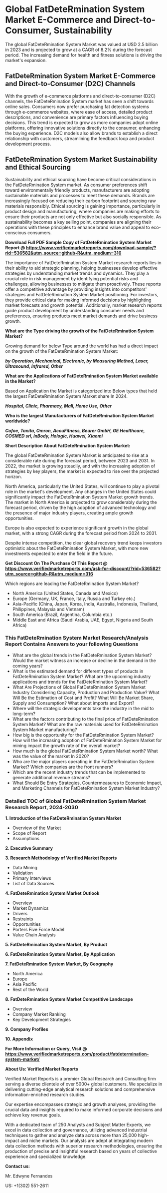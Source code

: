 <h1>Global FatDeteRmination System Market E-Commerce and Direct-to-Consumer, Sustainability</h1><p class=""><p>The global FatDeteRmination System Market was valued at USD 2.5 billion in 2023 and is projected to grow at a CAGR of 8.2% during the forecast period. The increasing demand for health and fitness solutions is driving the market's expansion.</p> <h2>FatDeteRmination System Market E-Commerce and Direct-to-Consumer (D2C) Channels</h2> <p>With the growth of e-commerce platforms and direct-to-consumer (D2C) channels, the FatDeteRmination System market has seen a shift towards online sales. Consumers now prefer purchasing fat detection systems through e-commerce websites, where ease of access, detailed product descriptions, and convenience are primary factors influencing buying decisions. This trend is expected to grow as more companies adopt online platforms, offering innovative solutions directly to the consumer, enhancing the buying experience. D2C models also allow brands to establish a direct relationship with customers, streamlining the feedback loop and product development process.</p> <h2>FatDeteRmination System Market Sustainability and Ethical Sourcing</h2> <p>Sustainability and ethical sourcing have become critical considerations in the FatDeteRmination System market. As consumer preferences shift toward environmentally friendly products, manufacturers are adopting sustainable materials and processes to meet these demands. Brands are increasingly focused on reducing their carbon footprint and sourcing raw materials responsibly. Ethical sourcing is gaining importance, particularly in product design and manufacturing, where companies are making efforts to ensure their products are not only effective but also socially responsible. As sustainability becomes a key selling point, companies are aligning their operations with these principles to enhance brand value and appeal to eco-conscious consumers.</p> </p><p class=""><strong>Download Full PDF Sample Copy of FatDeteRmination System Market Report @ <a href="https://www.verifiedmarketreports.com/download-sample/?rid=536582&utm_source=github-R&utm_medium=316" target="_blank">https://www.verifiedmarketreports.com/download-sample/?rid=536582&utm_source=github-R&utm_medium=316</a></strong></p><p>The importance of&nbsp;FatDeteRmination System Market research reports lies in their ability to aid strategic planning, helping businesses develop effective strategies by understanding market trends and dynamics. They play a crucial role in risk management by identifying potential risks and challenges, allowing businesses to mitigate them proactively. These reports offer a competitive advantage by providing insights into competitors' strategies and FatDeteRmination System Market positioning. For investors, they provide critical data for making informed decisions by highlighting market forecasts and growth potential. Additionally, market research reports guide product development by understanding consumer needs and preferences, ensuring products meet market demands and drive business growth.</p><p><strong>What are the&nbsp;Type driving the growth of the FatDeteRmination System Market?</strong></p><p id="" class="">Growing demand for below Type around the world has had a direct impact on the growth of the FatDeteRmination System Market:</p><p class=""><em><strong>by Operation, Mechanical, Electronic, by Measuring Method, Laser, Ultrasound, Infrared, Other</strong></em></p><p class=""><strong>What are the&nbsp;Applications&nbsp;of FatDeteRmination System Market available in the Market?</strong></p><p id="" class="">Based on Application the Market is categorized into Below types that held the largest FatDeteRmination System Market share In 2024.</p><p class=""><em><strong>Hospital, Clinic, Pharmacy, Mall, Home Use, Other</strong></em></p><p class=""><strong>Who is the largest Manufacturers of FatDeteRmination System Market worldwide?</strong></p><p><em><strong>Cofoe, Tanita, Omron, AccuFitness, Beurer GmbH, GE Healthcare, COSMED srl, InBody, Hologic, Huawei, Xiaomi</strong></em></p><p id="" class=""><strong>Short Description About FatDeteRmination System Market:</strong></p><p>The global FatDeteRmination System Market is anticipated to rise at a considerable rate during the forecast period, between 2023 and 2031. In 2022, the market is growing steadily, and with the increasing adoption of strategies by key players, the market is expected to rise over the projected horizon.</p><p>North America, particularly the United States, will continue to play a pivotal role in the market's development. Any changes in the United States could significantly impact the FatDeteRmination System Market growth trends. The market in North America is projected to grow considerably during the forecast period, driven by the high adoption of advanced technology and the presence of major industry players, creating ample growth opportunities.</p><p>Europe is also expected to experience significant growth in the global market, with a strong CAGR during the forecast period from 2024 to 2031.</p><p>Despite intense competition, the clear global recovery trend keeps investors optimistic about the FatDeteRmination System Market, with more new investments expected to enter the field in the future.</p><p id="" class=""><strong>Get Discount On The Purchase Of This Report @ <a href="https://www.verifiedmarketreports.com/ask-for-discount/?rid=536582?utm_source=github-R&utm_medium=316" target="_blank">https://www.verifiedmarketreports.com/ask-for-discount/?rid=536582?utm_source=github-R&utm_medium=316</a></strong></p><p class="">Which regions are leading the FatDeteRmination System Market?</p><ul><li>North America (United States, Canada and Mexico)</li><li>Europe (Germany, UK, France, Italy, Russia and Turkey etc.)</li><li>Asia-Pacific (China, Japan, Korea, India, Australia, Indonesia, Thailand, Philippines, Malaysia and Vietnam)</li><li>South America (Brazil, Argentina, Columbia etc.)</li><li>Middle East and Africa (Saudi Arabia, UAE, Egypt, Nigeria and South Africa)</li></ul><h3 id="" class="">This FatDeteRmination System Market Research/Analysis Report Contains Answers to your following Questions</h3><ul><li>What are the global trends in the FatDeteRmination System Market? Would the market witness an increase or decline in the demand in the coming years?</li><li>What is the estimated demand for different types of products in FatDeteRmination System Market? What are the upcoming industry applications and trends for the FatDeteRmination System Market?</li><li>What Are Projections of Global FatDeteRmination System Market Industry Considering Capacity, Production and Production Value? What Will Be the Estimation of Cost and Profit? What Will Be Market Share, Supply and Consumption? What about imports and Export?</li><li>Where will the strategic developments take the industry in the mid to long-term?</li><li>What are the factors contributing to the final price of FatDeteRmination System Market? What are the raw materials used for FatDeteRmination System Market manufacturing?</li><li>How big is the opportunity for the FatDeteRmination System Market? How will the increasing adoption of FatDeteRmination System Market for mining impact the growth rate of the overall market?</li><li>How much is the global FatDeteRmination System Market worth? What was the value of the market In 2020?</li><li>Who are the major players operating in the FatDeteRmination System Market? Which companies are the front runners?</li><li>Which are the recent industry trends that can be implemented to generate additional revenue streams?</li><li>What Should Be Entry Strategies, Countermeasures to Economic Impact, and Marketing Channels for FatDeteRmination System Market Industry?</li></ul><h3 id="" class="">Detailed TOC of Global FatDeteRmination System Market Research Report, 2024-2030</h3><p id="" class=""><strong>1. Introduction of the FatDeteRmination System Market</strong></p><ul><li>Overview of the Market</li><li>Scope of Report</li><li>Assumptions</li></ul><p id="" class=""><strong>2. Executive Summary</strong></p><p id="" class=""><strong>3. Research Methodology of Verified Market Reports</strong></p><ul><li>Data Mining</li><li>Validation</li><li>Primary Interviews</li><li>List of Data Sources</li></ul><p id="" class=""><strong>4. FatDeteRmination System Market Outlook</strong></p><ul><li>Overview</li><li>Market Dynamics</li><li>Drivers</li><li>Restraints</li><li>Opportunities</li><li>Porters Five Force Model</li><li>Value Chain Analysis</li></ul><p id="" class=""><strong>5. FatDeteRmination System Market, By Product</strong></p><p id="" class=""><strong>6. FatDeteRmination System Market, By Application</strong></p><p id="" class=""><strong>7. FatDeteRmination System Market, By Geography</strong></p><ul><li>North America</li><li>Europe</li><li>Asia Pacific</li><li>Rest of the World</li></ul><p id="" class=""><strong>8. FatDeteRmination System Market Competitive Landscape</strong></p><ul><li>Overview</li><li>Company Market Ranking</li><li>Key Development Strategies</li></ul><p id="" class=""><strong>9. Company Profiles</strong></p><p id="" class=""><strong>10. Appendix</strong></p><p id="" class=""><strong>For More Information or Query, Visit @ <a href="https://www.verifiedmarketreports.com/product/fatdetermination-system-market/" target="_blank">https://www.verifiedmarketreports.com/product/fatdetermination-system-market/</a></strong></p><p id="" class=""><strong>About Us: Verified Market Reports</strong></p><p id="" class="">Verified Market Reports is a premier Global Research and Consulting firm serving a diverse clientele of over 5000+ global customers. We specialize in delivering cutting-edge analytical research solutions and comprehensive information-enriched research studies.</p><p id="" class="">Our expertise encompasses strategic and growth analyses, providing the crucial data and insights required to make informed corporate decisions and achieve key revenue goals.</p><p id="" class="">With a dedicated team of 250 Analysts and Subject Matter Experts, we excel in data collection and governance, utilizing advanced industrial techniques to gather and analyze data across more than 25,000 high-impact and niche markets. Our analysts are adept at integrating modern data collection methods with superior research methodologies, ensuring the production of precise and insightful research based on years of collective experience and specialized knowledge.</p><p id="" class=""><strong>Contact us:</strong></p><p id="" class="">Mr. Edwyne Fernandes</p><p id="" class="">US: +1(302) 551-2611</p>